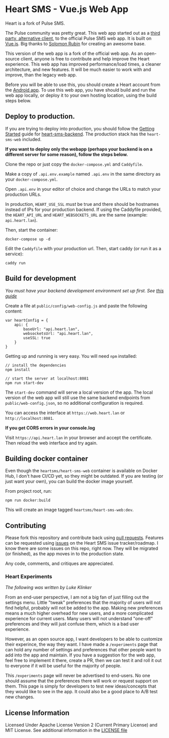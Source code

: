 # Heart SMS - Vue.js Web App

Heart is a fork of Pulse SMS.

The Pulse community was pretty great. This web app started out as a [third party, alternative client](https://github.com/Serubin/PulseClient), to the official Pulse SMS web app. It is built on [Vue.js](https://vuejs.org/). Big thanks to [Solomon Rubin](https://github.com/Serubin) for creating an awesome base.

This version of the web app is a fork of the official web app. As an open-source client, anyone is free to contribute and help improve the Heart experience. This web app has improved performance/load times, a cleaner architecture, and new features. It will be much easier to work with and improve, than the legacy web app.

Before you will be able to use this, you should create a Heart account from the [Android app](https://github.com/tnyeanderson/heart-sms-android). To use this web app, you have should build and run the web app locally, or deploy it to your own hosting location, using the build steps below.


## Deploy to production.

If you are trying to deploy into production, you should follow the [Getting Started](https://github.com/tnyeanderson/heart-sms-backend/blob/main/docs/getting-started.md) guide for [heart-sms-backend](https://github.com/tnyeanderson/heart-sms-backend). The production stack has the `heart-sms-web` included. 

**If you want to deploy only the webapp (perhaps your backend is on a different server for some reason), follow the steps below.**

Clone the repo or just copy the `docker-compose.yml` and `Caddyfile`.

Make a copy of `.api.env.example` named `.api.env` in the same directory as your `docker-compose.yml`.

Open `.api.env` in your editor of choice and change the URLs to match your production URLs.

In production, `HEART_USE_SSL` *must* be true and there should be hostnames instead of IPs for your production backend. If using the Caddyfile provided, the `HEART_API_URL` and `HEART_WEBSOCKETS_URL` are the same (example: `api.heart.lan`).

Then, start the container:

```
docker-compose up -d
```

Edit the `Caddyfile` with your production url. Then, start caddy (or run it as a service):

```
caddy run
```


## Build for development

*You must have your backend development environment set up first. See [this guide](https://github.com/tnyeanderson/heart-sms-backend/blob/main/CONTRIBUTING.md)*

Create a file at `public/config/web-config.js` and paste the following content: 
```
var heartConfig = {
    api: {
        baseUrl: "api.heart.lan",
        websocketsUrl: "api.heart.lan",
        useSSL: true
    }
}
```

Getting up and running is very easy. You will need `npm` installed:

```
// install the dependencies
npm install

// start the server at localhost:8081
npm run start-dev
```

The `start-dev` command will serve a local version of the app. The local version of the web app will still use the same backend endpoints from `public/web-config.json`, so no additional configuration is required.

You can access the interface at `https://web.heart.lan` or `http://localhost:8081`.

**If you get CORS errors in your console.log**

Visit `https://api.heart.lan` in your browser and accept the certificate. Then reload the web interface and try again.


## Building docker container

Even though the `heartsms/heart-sms-web` container is available on Docker Hub, I don't have CI/CD yet, so they might be outdated. If you are testing (or just want your own), you can build the docker image yourself.

From project root, run:
```
npm run docker:build
```

This will create an image tagged `heartsms/heart-sms-web:dev`.


## Contributing

Please fork this repository and contribute back using [pull requests](https://github.com/tnyeanderson/heart-sms-web/pulls). Features can be requested using [issues](https://github.com/tnyeanderson/heart-sms-web/issues) on the Heart SMS issue tracker/roadmap. I know there are some issues on this repo, right now. They will be migrated (or finished), as the app moves in to the production state.

Any code, comments, and critiques are appreciated.


### Heart Experiments

*The following was written by Luke Klinker*

From an end-user perspective, I am not a big fan of just filling out the settings menu. Little "tweak" preferences that the majority of users will not find helpful, probably will not be added to the app. Making new preferences means a much higher overhead for new users, and a more complicated experience for current users. Many users will not understand "one-off" preferences and they will just confuse them, which is a bad user experience.

However, as an open source app, I want developers to be able to customize their experince, the way they want. I have made a `/experiments` page that can hold any number of settings and preferences that other people want to add into the app and maintain. If you have a suggestion for the web app, feel free to implement it there, create a PR, then we can test it and roll it out to everyone if it will be useful for the majority of people.

This `/experiments` page will never be advertised to end-users. No one should assume that the preferences there will work or request support on them. This page is simply for developers to test new ideas/concepts that they would like to see in the app. It could also be a good place to A/B test new changes.


## License Information
Licensed Under Apache License Version 2 (Current Primary License) and MIT License. See additional information in the [LICENSE file](./LICENSE)

